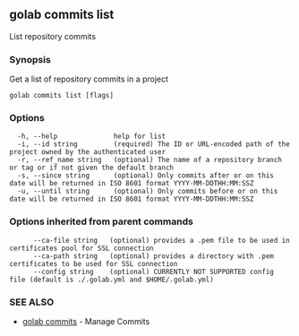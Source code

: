 ## golab commits list

List repository commits

### Synopsis


Get a list of repository commits in a project

```
golab commits list [flags]
```

### Options

```
  -h, --help              help for list
  -i, --id string         (required) The ID or URL-encoded path of the project owned by the authenticated user
  -r, --ref_name string   (optional) The name of a repository branch or tag or if not given the default branch
  -s, --since string      (optional) Only commits after or on this date will be returned in ISO 8601 format YYYY-MM-DDTHH:MM:SSZ
  -u, --until string      (optional) Only commits before or on this date will be returned in ISO 8601 format YYYY-MM-DDTHH:MM:SSZ
```

### Options inherited from parent commands

```
      --ca-file string   (optional) provides a .pem file to be used in certificates pool for SSL connection
      --ca-path string   (optional) provides a directory with .pem certificates to be used for SSL connection
      --config string    (optional) CURRENTLY NOT SUPPORTED config file (default is ./.golab.yml and $HOME/.golab.yml)
```

### SEE ALSO
* [golab commits](golab_commits.md)	 - Manage Commits

